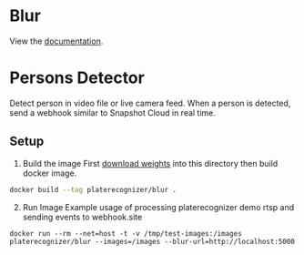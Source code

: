 # Blur

View the [documentation](https://guides.platerecognizer.com/docs/blur/video-utils).

# Persons Detector
Detect person in video file or live camera feed.
When a person is detected, send a webhook similar to Snapshot Cloud in real time.

## Setup
1. Build the image
First [download weights](https://drive.google.com/file/d/1liPJnM2MAVhdzlUpJjm8xfZ99Gk_Nokl/view?usp=sharing) into this directory then build docker image.
```bash
docker build --tag platerecognizer/blur .

```

2. Run Image
Example usage of processing platerecognizer demo rtsp and sending events to webhook.site
```
docker run --rm --net=host -t -v /tmp/test-images:/images platerecognizer/blur --images=/images --blur-url=http://localhost:5000

```
